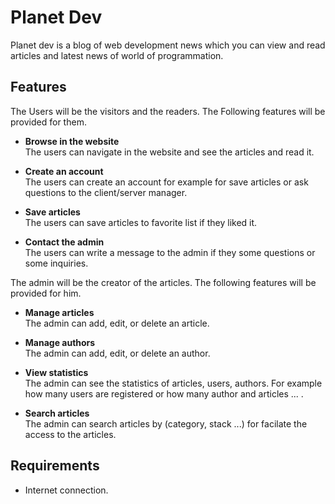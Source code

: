# Planet Dev
Planet dev is a blog of web development news which you can view and read articles and latest news of world of programmation.
 

## Features
The Users will be the visitors and the readers. The Following features will be provided for them.

- <b>Browse in the website</b><br>
The users can navigate in the website and see the articles and read it.

- <b>Create an account</b><br>
The users can create an account for example for save articles or ask questions to the client/server manager.

- <b>Save articles</b><br>
The users can save articles to favorite list if they liked it.

- <b>Contact the admin</b><br>
The users can write a message to the admin if they some questions or some inquiries.

The admin will be the creator of the articles. The following features will be provided for him.

- <b>Manage articles</b><br>
The admin can add, edit, or delete an article.

- <b>Manage authors</b><br>
The admin can add, edit, or delete an author.

- <b>View statistics</b><br>
The admin can see the statistics of articles, users, authors. For example how many users are registered or how many author and articles ... .

- <b>Search articles</b><br>
The admin can search articles by (category, stack ...) for facilate the access to the articles.

## Requirements

- Internet connection.